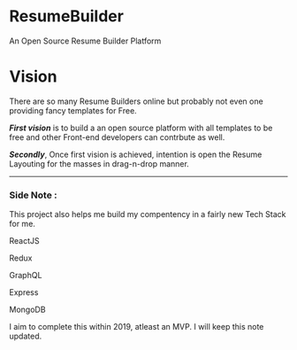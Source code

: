 # ResumeBuilder
An Open Source Resume Builder Platform

# Vision
There are so many Resume Builders online but probably not even one providing fancy templates for Free.

***First vision*** is to build a an open source platform with all templates to be free and other Front-end developers can contrbute as well.

***Secondly***, Once first vision is achieved, intention is open the Resume Layouting for the masses in drag-n-drop manner.

--------------------------
### Side Note :
This project also helps me build my compentency in a fairly new Tech Stack for me.

ReactJS

Redux

GraphQL

Express

MongoDB

I aim to complete this within 2019, atleast an MVP. I will keep this note updated.
